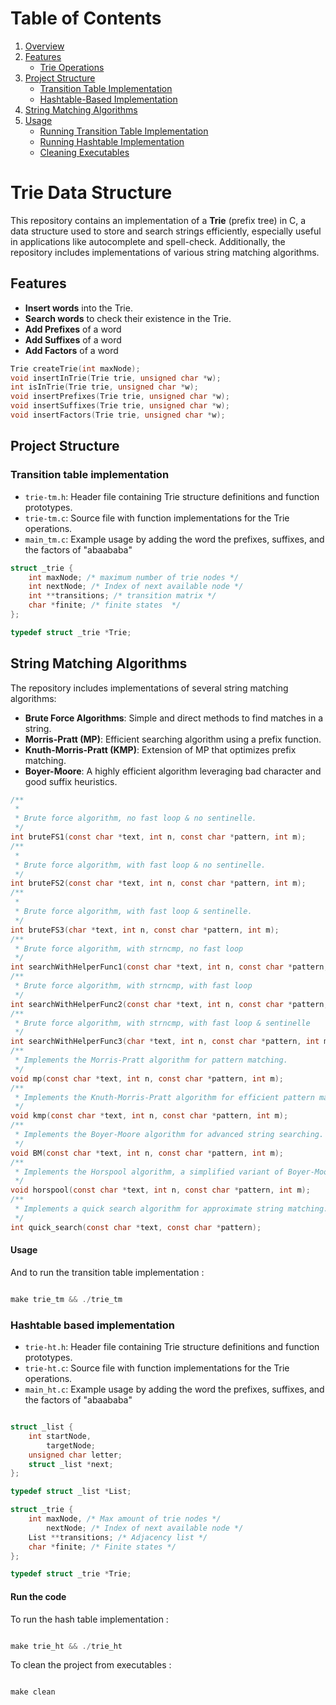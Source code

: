 # Table of Contents

1. [Overview](#overview)
2. [Features](#features)
   - [Trie Operations](#trie-operations)
3. [Project Structure](#project-structure)
   - [Transition Table Implementation](#transition-table-implementation)
   - [Hashtable-Based Implementation](#hashtable-based-implementation)
4. [String Matching Algorithms](#string-matching-algorithms)
5. [Usage](#usage)
   - [Running Transition Table Implementation](#running-transition-table-implementation)
   - [Running Hashtable Implementation](#running-hashtable-implementation)
   - [Cleaning Executables](#cleaning-executables)

# Trie Data Structure

This repository contains an implementation of a **Trie** (prefix tree) in C, a data structure used to store and search strings efficiently, especially useful in applications like autocomplete and spell-check. Additionally, the repository includes implementations of various string matching algorithms.

## Features

- **Insert words** into the Trie.
- **Search words** to check their existence in the Trie.
- **Add Prefixes** of a word
- **Add Suffixes** of a word
- **Add Factors** of a word


```c
Trie createTrie(int maxNode);
void insertInTrie(Trie trie, unsigned char *w);
int isInTrie(Trie trie, unsigned char *w);
void insertPrefixes(Trie trie, unsigned char *w);
void insertSuffixes(Trie trie, unsigned char *w);
void insertFactors(Trie trie, unsigned char *w);
```

## Project Structure

### Transition table implementation

- `trie-tm.h`: Header file containing Trie structure definitions and function prototypes.
- `trie-tm.c`: Source file with function implementations for the Trie operations.
- `main_tm.c`: Example usage by adding the word the prefixes, suffixes, and the factors of "abaababa"


```c
struct _trie {
	int maxNode; /* maximum number of trie nodes */
	int nextNode; /* Index of next available node */
	int **transitions; /* transition matrix */
	char *finite; /* finite states  */
};

typedef struct _trie *Trie;

```

## String Matching Algorithms

The repository includes implementations of several string matching algorithms:

- **Brute Force Algorithms**: Simple and direct methods to find matches in a string.
- **Morris-Pratt (MP)**: Efficient searching algorithm using a prefix function.
- **Knuth-Morris-Pratt (KMP)**: Extension of MP that optimizes prefix matching.
- **Boyer-Moore**: A highly efficient algorithm leveraging bad character and good suffix heuristics.

```c
/**
 *
 * Brute force algorithm, no fast loop & no sentinelle.
 */
int bruteFS1(const char *text, int n, const char *pattern, int m);
/**
 *
 * Brute force algorithm, with fast loop & no sentinelle.
 */
int bruteFS2(const char *text, int n, const char *pattern, int m);
/**
 *
 * Brute force algorithm, with fast loop & sentinelle.
 */
int bruteFS3(char *text, int n, const char *pattern, int m);
/**
 * Brute force algorithm, with strncmp, no fast loop
 */
int searchWithHelperFunc1(const char *text, int n, const char *pattern, int m);
/**
 * Brute force algorithm, with strncmp, with fast loop
 */
int searchWithHelperFunc2(const char *text, int n, const char *pattern, int m);
/**
 * Brute force algorithm, with strncmp, with fast loop & sentinelle
 */
int searchWithHelperFunc3(char *text, int n, const char *pattern, int m);
/**
 * Implements the Morris-Pratt algorithm for pattern matching.
 */
void mp(const char *text, int n, const char *pattern, int m);
/**
 * Implements the Knuth-Morris-Pratt algorithm for efficient pattern matching.
 */
void kmp(const char *text, int n, const char *pattern, int m);
/**
 * Implements the Boyer-Moore algorithm for advanced string searching.
 */
void BM(const char *text, int n, const char *pattern, int m);
/**
 * Implements the Horspool algorithm, a simplified variant of Boyer-Moore.
 */
void horspool(const char *text, int n, const char *pattern, int m);
/**
 * Implements a quick search algorithm for approximate string matching.
 */
int quick_search(const char *text, const char *pattern);
```


#### Usage

And to run the transition table implementation :

```c

make trie_tm && ./trie_tm

```

### Hashtable based implementation

- `trie-ht.h`: Header file containing Trie structure definitions and function prototypes.
- `trie-ht.c`: Source file with function implementations for the Trie operations.
- `main_ht.c`: Example usage by adding the word the prefixes, suffixes, and the factors of "abaababa"

```c

struct _list {
    int startNode,
        targetNode;
    unsigned char letter;
    struct _list *next;
};

typedef struct _list *List;

struct _trie {
    int maxNode, /* Max amount of trie nodes */
        nextNode; /* Index of next available node */
    List **transitions; /* Adjacency list */
    char *finite; /* Finite states */
};

typedef struct _trie *Trie;

```


#### Run the code

To run the hash table implementation :


```c

make trie_ht && ./trie_ht

```

To clean the project from executables :

```c

make clean

```



